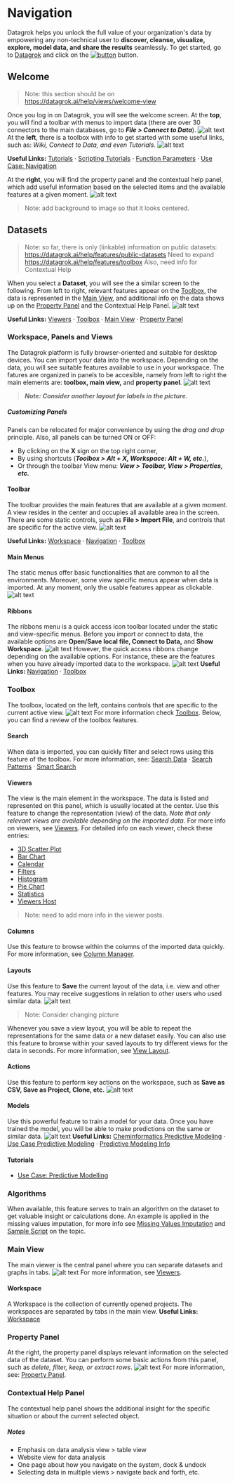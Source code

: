 # Navigation
 Datagrok helps you unlock the full value of your organization's data by empowering any non-technical user to **discover, cleanse, visualize, explore, model data, and share the results** seamlessly. To get started, go to [Datagrok](https://datagrok.ai/) and click on the [![button](../uploads/pictures/button33.JPG "Launch")](https://public.datagrok.ai/?) button.
## Welcome
> Note: this section should be on https://datagrok.ai/help/views/welcome-view

Once you log in on Datagrok, you will see the welcome screen. At the **top**, you will find a toolbar with menus to import data (there are over 30 connectors to the main databases, go to _**File > Connect to Data**_). 
![alt text](../uploads/gifs/welcome.gif "Datagrok Welcome Page Menus")
At the **left**, there is a toolbox with info to get started with some useful links, such as: _Wiki, Connect to Data, and even Tutorials_.
![alt text](../uploads/pictures/welcome_start.JPG "Datagrok Welcome Page")

**Useful Links:** [Tutorials](https://datagrok.ai/help/tutorials/tutorials) · [Scripting Tutorials](https://datagrok.ai/help/tutorials/scripting) · [Function Parameters](https://datagrok.ai/help/tutorials/func-params-enhancement) · [Use Case: Navigation](https://datagrok.ai/help/tutorials/platform-navigation)

At the **right**, you will find the property panel and the contextual help panel, which add useful information based on the selected items and the available features at a given moment.
![alt text](../uploads/pictures/welcome_property_panel.JPG "Property Panel and Contextual Help Panel")
> Note: add background to image so that it looks centered.
## Datasets
> Note: so far, there is only (linkable) information on public datasets: https://datagrok.ai/help/features/public-datasets
Need to expand https://datagrok.ai/help/features/toolbox
Also, need info for Contextual Help

When you select a **Dataset**, you will see the a similar screen to the following. From left to right, relevant features appear on the [Toolbox](https://datagrok.ai/help/features/toolbox), the data is represented in the [Main View](https://datagrok.ai/help/entities/view-layout), and additional info on the data shows up on the [Property Panel](https://datagrok.ai/help/features/property-panel) and the Contextual Help Panel.
![alt text](../uploads/pictures/dataset.JPG "Datagrok Welcome Page")

**Useful Links:** [Viewers](https://datagrok.ai/help/viewers/viewers) · [Toolbox](https://datagrok.ai/help/features/toolbox) · [Main View](https://datagrok.ai/help/entities/view-layout) · [Property Panel](https://datagrok.ai/help/features/property-panel)

### Workspace, Panels and Views

The Datagrok platform is fully browser-oriented and suitable for desktop devices. You can import your data into the workspace. Depending on the data, you will see suitable features available to use in your workspace. The fatures are organized in panels to be accesible, namely from left to right the main elements are: **toolbox, main view,** and **property panel**.
![alt text](../uploads/pictures/sections2.png "Sections")
> **_Note: Consider another layout for labels in the picture._**
##### Customizing Panels
Panels can be relocated for major convenience by using the _drag and drop_ principle. Also, all panels can be turned ON or OFF: 
* By clicking on the **X** sign on the top right corner, 
* By using shortcuts (**_Toolbox > Alt + X, Workspace: Alt + W, etc._**), 
* Or through the toolbar View menu: **_View > Toolbar, View > Properties, etc._**

#### Toolbar
The toolbar provides the main features that are available at a given moment. A view resides in the center and occupies all available area in the screen. There are some static controls, such as **File > Import File**, and controls that are specific for the active view.
![alt text](../uploads/pictures/toolbar.JPG "Toolbar")

**Useful Links:** [Workspace](https://datagrok.ai/help/features/workspace) · [Navigation](https://datagrok.ai/help/features/navigation) · [Toolbox](https://datagrok.ai/help/features/toolbox)
#### Main Menus
The static menus offer basic functionalities that are common to all the environments. Moreover, some view specific menus appear when data is imported. At any moment, only the usable features appear as clickable.
![alt text](../uploads/pictures/main_toolbar.JPG "Main Menus")
#### Ribbons
The ribbons menu is a quick access icon toolbar located under the static and view-specific menus. Before you import or connect to data, the available options are **Open/Save local file, Connect to Data,** and **Show Workspace**.
![alt text](../uploads/gifs/ribbons.gif "Ribbons Menu")
However, the quick access ribbons change depending on the available options. For instance, these are the features when you have already imported data to the workspace.
![alt text](../uploads/pictures/icon_menu.JPG "Ribbon Toolbar")
**Useful Links:** [Navigation](https://datagrok.ai/help/features/navigation) · [Toolbox](https://datagrok.ai/help/features/toolbox)

### Toolbox
The toolbox, located on the left, contains controls that are specific to the current active view.
![alt text](../uploads/pictures/toolbox.png "Toolbox")
For more information check [Toolbox](https://datagrok.ai/help/features/toolbox). Below, you can find a review of the toolbox features.
#### Search
When data is imported, you can quickly filter and select rows using this feature of the toolbox. 
For more information, see: [Search Data](https://datagrok.ai/help/features/data-search) · [Search Patterns](https://datagrok.ai/help/features/data-search-patterns) · [Smart Search](https://datagrok.ai/help/features/data-search-patterns)
#### Viewers 
The view is the main element in the workspace. The data is listed and represented on this panel, which is usually located at the center. Use this feature to change the representation (view) of the data. _Note that only relevant views are available depending on the imported data._
For more info on viewers, see [Viewers](https://datagrok.ai/help/viewers/viewers). For detailed info on each viewer, check these entries:
*   [3D Scatter Plot](https://datagrok.ai/help/viewers/3d-scatter-plot)
*   [Bar Chart](https://datagrok.ai/help/viewers/bar-chart)
*   [Calendar](https://datagrok.ai/help/viewers/calendar)
*   [Filters](https://datagrok.ai/help/viewers/filters)
*   [Histogram](https://datagrok.ai/help/viewers/histogram)
*   [Pie Chart](https://datagrok.ai/help/viewers/pie-chart)
*   [Statistics](https://datagrok.ai/help/viewers/statistics)
*   [Viewers Host](https://datagrok.ai/help/viewers/viewer-host)
> Note: need to add more info in the viewer posts.
#### Columns
Use this feature to browse within the columns of the imported data quickly. For more information, see [Column Manager](https://datagrok.ai/help/features/column-manager).
#### Layouts 
Use this feature to **Save** the current layout of the data, i.e. view and other features. You may receive suggestions in relation to other users who used similar data. 
![alt text](../uploads/pictures/layouts.JPG "Layouts")
> Note: Consider changing picture

Whenever you save a view layout, you will be able to repeat the representations for the same data or a new dataset easily. You can also use this feature to browse within your saved layouts to try different views for the data in seconds. For more information, see [View Layout](https://datagrok.ai/help/entities/view-layout).
#### Actions
Use this feature to perform key actions on the workspace, such as **Save as CSV, Save as Project, Clone, etc.** 
![alt text](../uploads/pictures/actions.JPG "Layouts")
#### Models 
Use this powerful feature to train a model for your data. Once you have trained the model, you will be able to make predictions on the same or similar data. 
![alt text](../uploads/pictures/models.JPG "Models")
**Useful Links:** [Cheminformatics Predictive Modeling](https://datagrok.ai/help/domains/chem/chem-predictive-modeling) · [Use Case Predictive Modeling](https://datagrok.ai/help/tutorials/predictive-modeling) · [Predictive Modeling Info](https://datagrok.ai/help/plugins/predictive-modeling-info)
#### Tutorials
* [Use Case: Predictive Modelling](https://datagrok.ai/help/tutorials/predictive-modeling)
### Algorithms
When available, this feature serves to train an algorithm on the dataset to get valuable insight or calculations done. An example is applied in the missing values imputation, for more info see [Missing Values Imputation](https://datagrok.ai/help/dialogs/missing-values-imputation) and [Sample Script](https://public.datagrok.ai/js/samples/domains/data-science/missing-values-imputation) on the topic.

### Main View
The main viewer is the central panel where you can separate datasets and graphs in tabs.
![alt text](../uploads/pictures/main_view.JPG "Main View")
For more information, see [Viewers](https://datagrok.ai/help/viewers/viewers).
#### Workspace
A Workspace is the collection of currently opened projects. The workspaces are separated by tabs in the main view. **Useful Links:** [Workspace](https://datagrok.ai/help/features/workspace)
### Property Panel
At the right, the property panel displays relevant information on the selected data of the dataset. You can perform some basic actions from this panel, such as _delete, filter, keep, or extract rows_.
![alt text](../uploads/pictures/property_panel.JPG "Property Panel")
For more information, see: [Property Panel](https://datagrok.ai/help/features/property-panel).
### Contextual Help Panel
The contextual help panel shows the additional insight for the specific situation or about the current selected object. 
##### Notes
* Emphasis on data analysis view > table view
* Website view for data analysis 
* One page about how you navigate on the system, dock &  undock
* Selecting data in multiple views > navigate back and forth, etc.